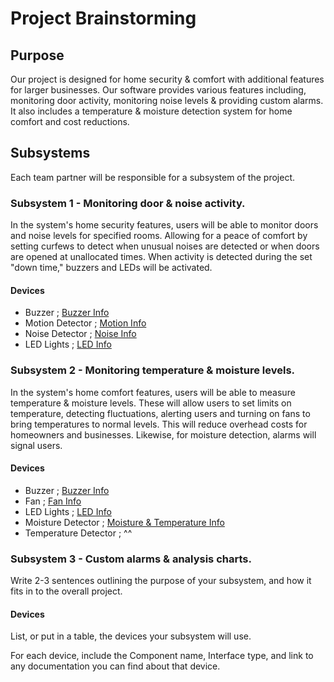 # Project Brainstorming

## Purpose

Our project is designed for home security & comfort with additional features for larger businesses. Our software provides various features including, monitoring door activity, monitoring noise levels & providing custom alarms. It also includes a temperature & moisture detection system for home comfort and cost reductions. 

## Subsystems

Each team partner will be responsible for a subsystem of the project.

### Subsystem 1 - Monitoring door & noise activity.

In the system's home security features, users will be able to monitor doors and noise levels for specified rooms. Allowing for a peace of comfort by setting curfews to detect when unusual noises are detected or when doors are opened at unallocated times. When activity is detected during the set "down time," buzzers and LEDs will be activated.

#### Devices

- Buzzer           ; [Buzzer Info](https://wiki.seeedstudio.com/reTerminal-hardware-interfaces-usage/#schematics-10)
- Motion Detector  ; [Motion Info](https://wiki.seeedstudio.com/Grove-PIR_Motion_Sensor/)
- Noise Detector   ; [Noise Info](https://wiki.seeedstudio.com/Grove-Sound_Sensor/)
- LED Lights       ; [LED Info](https://wiki.seeedstudio.com/reterminal-dm/#led-indicator)

### Subsystem 2 - Monitoring temperature & moisture levels.

In the system's home comfort features, users will be able to measure temperature & moisture levels. These will allow users to set limits on temperature, detecting fluctuations, alerting users and turning on fans to bring temperatures to normal levels. This will reduce overhead costs for homeowners and businesses. Likewise, for moisture detection, alarms will signal users.

#### Devices

- Buzzer               ; [Buzzer Info](https://wiki.seeedstudio.com/reTerminal-hardware-interfaces-usage/#schematics-10)
- Fan                  ; [Fan Info](https://wiki.seeedstudio.com/reTerminalBridge/#fan)
- LED Lights           ; [LED Info](https://wiki.seeedstudio.com/reterminal-dm/#led-indicator)
- Moisture Detector    ; [Moisture & Temperature Info](https://projects.raspberrypi.org/en/projects/build-your-own-weather-station/2)
- Temperature Detector ; ^^

### Subsystem 3 - Custom alarms & analysis charts.

Write 2-3 sentences outlining the purpose of your subsystem, and how it fits in to the overall project.

#### Devices

List, or put in a table, the devices your subsystem will use. 

For each device, include the Component name, Interface type, and link to any documentation you can find about that device.
